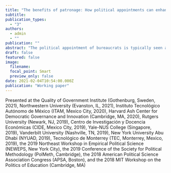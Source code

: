 ```yaml
---
title: "The benefits of patronage: How political appointments can enhance bureaucratic accountability and effectiveness"
subtitle: 
publication_types:
  - "3"
authors:
  - admin
  - ""
publication: ""
abstract: "The political appointment of bureaucrats is typically seen as a rent-seeking strategy that helps politicians sustain clientelistic networks and manipulate public administration to their advantage. I argue that political appointments can also increase bureaucratic accountability and effectiveness because they provide political and social connections between bureaucrats and politicians. These connections grant access to material and non-material resources, enhance monitoring, facilitate the application of sanctions and rewards, align priorities and incentives, and increase mutual trust. In certain conditions, political appointments can thus enhance bureaucrats' accountability and effectiveness in public service delivery. I test this theory using data on Brazilian municipal governments, leveraging two quasi-experiments, two original surveys of bureaucrats and politicians, and in-depth interviews. The findings challenge the traditional view that patronage is universally detrimental to development, and highlight how political appointments and connections can be leveraged to enhance public service delivery."
draft: false
featured: false
image:
  filename: 
  focal_point: Smart
  preview_only: false
date: 2021-02-04T10:54:00.000Z
publication: "Working paper"
---
```

Presented at the Quality of Government Institute (Gothenburg, Sweden, 2021), Northwestern University (Evanston, IL, 2021), Instituto Tecnológico Autónomo de México (ITAM, Mexico City, 2020), Harvard Ash Center for Democratic Governance and Innovation (Cambridge, MA, 2020), Rutgers University (Newark, NJ, 2019), Centro de Investigación y Docencia Económicas (CIDE, Mexico City, 2019), Yale-NUS College (Singapore, 2019), Vanderbilt University (Nashville, TN, 2019), New York University Abu Dhabi (NYUAD, 2019), Tecnológico de Monterrey (TEC, Monterrey, Mexico, 2019), the 2019 Northeast Workshop in Empirical Political Science (NEWEPS, New York City), the 2019 Conference of the Society for Political Methodology (PolMeth, Cambridge), the 2018 American Political Science Association Congress (APSA, Boston), and the 2018 MIT Workshop on the Politics of Education (Cambridge, MA)